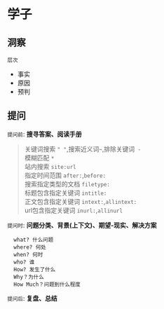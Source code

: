 # 学子

## 洞察
`层次`
* 事实
* 原因
* 预判

## 提问
`提问前`: **搜寻答案、阅读手册**
> 关键词搜索 `" "`,搜索近义词`~`,排除关键词` -`  
> 模糊匹配 `*`  
> 站内搜索 `site:url`  
> 指定时间范围 `after:`,`before:`  
> 搜索指定类型的文档 `filetype:`  
> 标题包含指定关键词 `intitle:`  
> 正文包含指定关键词 `intext:`,`allintext:`  
> url包含指定关键词 `inurl:`,`allinurl`

`提问时`: **问题分类、背景(上下文)、期望-现实、解决方案**
```
  what? 什么问题    
  where? 何处  
  when? 何时  
  who? 谁      
  How? 发生了什么   
  Why？为什么   
  How Much？问题到什么程度
```

`提问后`:  **复盘、总结**
